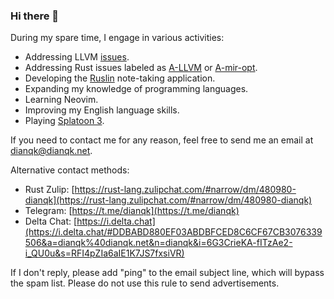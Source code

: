 ### Hi there 👋

During my spare time, I engage in various activities:

- Addressing LLVM [issues](https://github.com/llvm/llvm-project/issues/assigned/DianQK).
- Addressing Rust issues labeled as [A-LLVM](https://github.com/rust-lang/rust/issues?q=is%3Aissue+label%3AA-LLVM+assignee%3ADianQK+is%3Aopen) or [A-mir-opt](https://github.com/rust-lang/rust/issues?q=is%3Aopen+label%3AA-mir-opt+assignee%3ADianQK).
- Developing the [Ruslin](https://github.com/ruslin-note) note-taking application.
- Expanding my knowledge of programming languages.
- Learning Neovim.
- Improving my English language skills.
- Playing [Splatoon 3](https://splatoon.nintendo.com/).

If you need to contact me for any reason, feel free to send me an email at dianqk@dianqk.net.

Alternative contact methods:

- Rust Zulip: [https://rust-lang.zulipchat.com/#narrow/dm/480980-dianqk](https://rust-lang.zulipchat.com/#narrow/dm/480980-dianqk)
- Telegram: [https://t.me/dianqk](https://t.me/dianqk)
- Delta Chat: [https://i.delta.chat](https://i.delta.chat/#DDBABD880EF03ABDBFCED8C6CF67CB3076339506&a=dianqk%40dianqk.net&n=dianqk&i=6G3CrieKA-fITzAe2-i_QU0u&s=RFI4pZIa6aIE1K7JS7fxsiVR)

If I don't reply, please add "ping" to the email subject line, which will bypass the spam list. Please do not use this rule to send advertisements.
